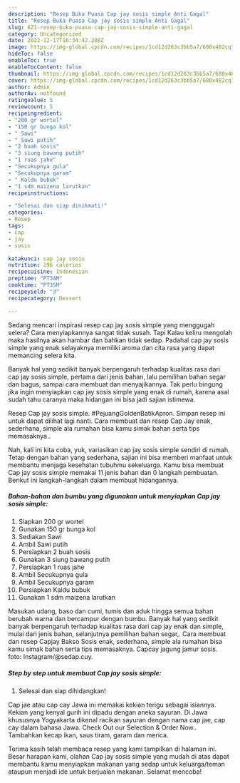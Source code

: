 ```yaml
---
description: "Resep Buka Puasa Cap jay sosis simple Anti Gagal"
title: "Resep Buka Puasa Cap jay sosis simple Anti Gagal"
slug: 621-resep-buka-puasa-cap-jay-sosis-simple-anti-gagal
category: Uncategorized
date: 2022-12-17T16:34:42.208Z
image: https://img-global.cpcdn.com/recipes/1cd12d263c3bb5a7/680x482cq70/cap-jay-sosis-simple-foto-resep-utama.jpg
hideToc: false
enableToc: true
enableTocContent: false
thumbnail: https://img-global.cpcdn.com/recipes/1cd12d263c3bb5a7/680x482cq70/cap-jay-sosis-simple-foto-resep-utama.jpg
cover: https://img-global.cpcdn.com/recipes/1cd12d263c3bb5a7/680x482cq70/cap-jay-sosis-simple-foto-resep-utama.jpg
author: Admin
authorAv: notfound
ratingvalue: 5
reviewcount: 5
recipeingredient:
- "200 gr wortel"
- "150 gr bunga kol"
- " Sawi"
- " Sawi putih"
- "2 buah sosis"
- "3 siung bawang putih"
- "1 ruas jahe"
- "Secukupnya gula"
- "Secukupnya garam"
- " Kaldu bubuk"
- "1 sdm maizena larutkan"
recipeinstructions:

- "Selesai dan siap dinikmati!"
categories:
- Resep
tags:
- cap
- jay
- sosis

katakunci: cap jay sosis 
nutrition: 296 calories
recipecuisine: Indonesian
preptime: "PT34M"
cooktime: "PT35M"
recipeyield: "3"
recipecategory: Dessert

---
```



Sedang mencari inspirasi resep cap jay sosis simple yang menggugah selera? Cara menyiapkannya sangat tidak susah. Tapi Kalau keliru mengolah maka hasilnya akan hambar dan bahkan tidak sedap. Padahal cap jay sosis simple yang enak selayaknya memiliki aroma dan cita rasa yang dapat memancing selera kita.


Banyak hal yang sedikit banyak berpengaruh terhadap kualitas rasa dari cap jay sosis simple, pertama dari jenis bahan, lalu pemilihan bahan segar dan bagus, sampai cara membuat dan menyajikannya. Tak perlu bingung jika ingin menyiapkan cap jay sosis simple yang enak di rumah, karena asal sudah tahu caranya maka hidangan ini bisa jadi sajian istimewa.

Resep Cap jay sosis simple. #PejuangGoldenBatikApron. Simpan resep ini untuk dapat dilihat lagi nanti. Cara membuat dan resep Cap Jay enak, sederhana, simple ala rumahan bisa kamu simak bahan serta tips memasaknya..


Nah, kali ini kita coba, yuk, variasikan cap jay sosis simple sendiri di rumah. Tetap dengan bahan yang sederhana, sajian ini bisa memberi manfaat untuk membantu menjaga kesehatan tubuhmu sekeluarga. Kamu bisa membuat Cap jay sosis simple memakai 11 jenis bahan dan 0 langkah pembuatan. Berikut ini langkah-langkah dalam membuat hidangannya.

<!--inarticleads1-->

##### Bahan-bahan dan bumbu yang digunakan untuk menyiapkan Cap jay sosis simple:

1. Siapkan 200 gr wortel
1. Gunakan 150 gr bunga kol
1. Sediakan  Sawi
1. Ambil  Sawi putih
1. Persiapkan 2 buah sosis
1. Gunakan 3 siung bawang putih
1. Persiapkan 1 ruas jahe
1. Ambil Secukupnya gula
1. Ambil Secukupnya garam
1. Persiapkan  Kaldu bubuk
1. Gunakan 1 sdm maizena larutkan


Masukan udang, baso dan cumi, tumis dan aduk hingga semua bahan berubah warna dan bercampur dengan bumbu. Banyak hal yang sedikit banyak berpengaruh terhadap kualitas rasa dari cap jay enak dan simple, mulai dari jenis bahan, selanjutnya pemilihan bahan segar,. Cara membuat dan resep Capjay Bakso Sosis enak, sederhana, simple ala rumahan bisa kamu simak bahan serta tips memasaknya. Capcay jagung jamur sosis. foto: Instagram/@sedap.cuy. 

<!--inarticleads2-->

##### Step by step untuk membuat Cap jay sosis simple:


1. Selesai dan siap dihidangkan!

Cap jae atau cap cay Jawa ini memakai kekian terigu sebagai isiannya. Kekian yang kenyal gurih ini dipadu dengan aneka sayuran. Di Jawa khususnya Yogyakarta dikenal racikan sayuran dengan nama cap jae, cap cay dalam bahasa Jawa. Check Out our Selection &amp; Order Now.. Tambahkan kecap ikan, saus tiram, garam dan merica. 

Terima kasih telah membaca resep yang kami tampilkan di halaman ini. Besar harapan kami, olahan Cap jay sosis simple yang mudah di atas dapat membantu kamu menyiapkan makanan yang sedap untuk keluarga/teman ataupun menjadi ide untuk berjualan makanan. Selamat mencoba!
